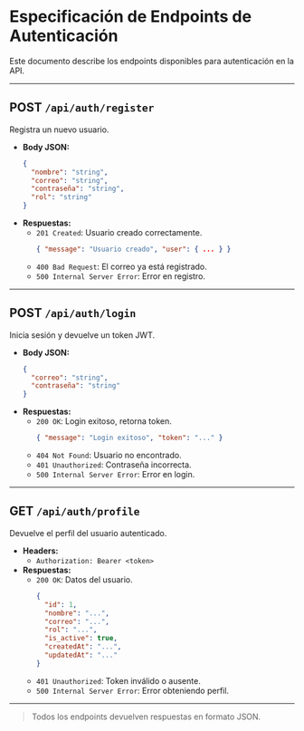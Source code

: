 # Especificación de Endpoints de Autenticación

Este documento describe los endpoints disponibles para autenticación en la API.

---

## POST `/api/auth/register`
Registra un nuevo usuario.

- **Body JSON:**
  ```json
  {
    "nombre": "string",
    "correo": "string",
    "contraseña": "string",
    "rol": "string"
  }
  ```
- **Respuestas:**
  - `201 Created`: Usuario creado correctamente.
    ```json
    { "message": "Usuario creado", "user": { ... } }
    ```
  - `400 Bad Request`: El correo ya está registrado.
  - `500 Internal Server Error`: Error en registro.

---

## POST `/api/auth/login`
Inicia sesión y devuelve un token JWT.

- **Body JSON:**
  ```json
  {
    "correo": "string",
    "contraseña": "string"
  }
  ```
- **Respuestas:**
  - `200 OK`: Login exitoso, retorna token.
    ```json
    { "message": "Login exitoso", "token": "..." }
    ```
  - `404 Not Found`: Usuario no encontrado.
  - `401 Unauthorized`: Contraseña incorrecta.
  - `500 Internal Server Error`: Error en login.

---

## GET `/api/auth/profile`
Devuelve el perfil del usuario autenticado.

- **Headers:**
  - `Authorization: Bearer <token>`
- **Respuestas:**
  - `200 OK`: Datos del usuario.
    ```json
    {
      "id": 1,
      "nombre": "...",
      "correo": "...",
      "rol": "...",
      "is_active": true,
      "createdAt": "...",
      "updatedAt": "..."
    }
    ```
  - `401 Unauthorized`: Token inválido o ausente.
  - `500 Internal Server Error`: Error obteniendo perfil.

---

> Todos los endpoints devuelven respuestas en formato JSON.
